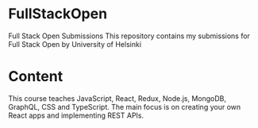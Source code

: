 # FullStackOpen
Full Stack Open Submissions
This repository contains my submissions for Full Stack Open by University of Helsinki

# Content
This course teaches JavaScript, React, Redux, Node.js, MongoDB, GraphQL, CSS and TypeScript. The main focus is on creating your own React apps and implementing REST APIs.


